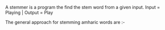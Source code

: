 A stemmer is a program the find the stem word from a given input.
Input = Playing | Output = Play

The general approach for stemming amharic words are :-
